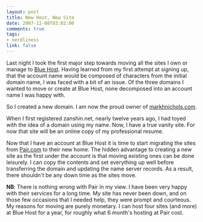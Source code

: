 ```yaml
--- 
layout: post
title: New Host, New Site
date: 2007-12-08T03:02:00
comments: true
tags:
- nerdliness
link: false
---
```

Last night I took the first major step towards moving all the sites I own or manage to <a href="http://bluehost.com" title="Blue Host">Blue Host</a>.  Having learned from my first attempt at signing up, that the account name would be composed of characters from the initial domain name, I was faced with a bit of an issue.  Of the three domains I wanted to move or create at Blue Host, none decomposed into an account name I was happy with.

So I created a new domain.  I am now the proud owner of <a href="http://markhnichols.com" title="markhnichols.com">markhnichols.com</a>.

When I first registered zanshin.net, nearly twelve years ago, I had toyed with the idea of a domain using my name.  Now, I have a true vanity site.  For now that site will be an online copy of my professional resume.

Now that I have an account at Blue Host it is time to start migrating the sites from <a href="http://pair.com" title="pair.com">Pair.com</a> to their new home.  The hidden advantage to creating a new site as the first under the account is that moving existing ones can be done leisurely.  I can copy the contents and set everything up well before transferring the domain and updating the name server records.  As a result, there shouldn't be any down time as the sites move.

<b>NB</b>:  There is nothing wrong with Pair in my view.  I have been very happy with their services for a long time.  My site has never been down, and on those few occasions that I needed help, they were prompt and courteous.  My reasons for moving are purely monetary.  I can host four sites (and more) at Blue Host for a year, for roughly what 6 month's hosting at Pair cost.
